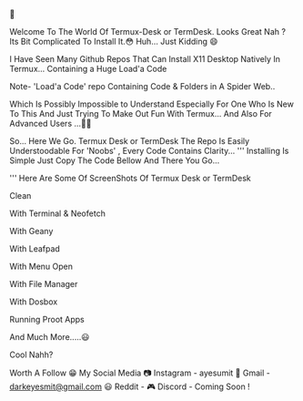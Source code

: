 
🌌

Welcome To The World Of Termux-Desk or TermDesk.
Looks Great Nah ?
Its Bit Complicated To Install It.😳
Huh... Just Kidding 😄

I Have Seen Many Github Repos That Can Install X11 Desktop Natively In Termux...
Containing a Huge Load'a Code

Note- 'Load'a Code' repo Containing Code & Folders in A Spider Web..

Which Is Possibly Impossible to Understand Especially For One Who Is New To This And Just Trying To Make Out Fun With Termux... And Also For Advanced Users  ...🤷‍♀️

So...
Here We Go.
Termux Desk or TermDesk
The Repo Is Easily Understoodable  For 'Noobs' , Every Code Contains Clarity...
''' Installing Is Simple
Just Copy The Code Bellow And There You Go...


'''
Here Are Some Of ScreenShots Of Termux Desk or TermDesk

Clean

With Terminal & Neofetch

With Geany

With Leafpad

With Menu Open

With File Manager

With Dosbox

Running Proot Apps

And Much More.....😃

Cool Nahh?

Worth A Follow 😁
My Social Media 
📷 Instagram - ayesumit
 📧 Gmail - darkeyesmit@gmail.com
 😃 Reddit -
🎮 Discord - Coming Soon !